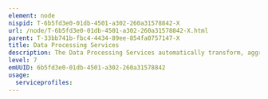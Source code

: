 ```yaml
---
element: node
nispid: T-6b5fd3e0-01db-4501-a302-260a31578842-X
url: /node/T-6b5fd3e0-01db-4501-a302-260a31578842-X.html
parent: T-33bb741b-fbc4-4434-89ee-854fa0757147-X
title: Data Processing Services
description: The Data Processing Services automatically transform, aggregate unstructured and structured data ingested from various sources, and tag, store and manage those data extracts for further exploitation.
level: 7
emUUID: 6b5fd3e0-01db-4501-a302-260a31578842
usage:
  serviceprofiles:
---
```

